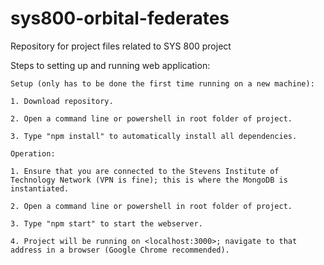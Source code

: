 # sys800-orbital-federates
Repository for project files related to SYS 800 project

Steps to setting up and running web application:

    Setup (only has to be done the first time running on a new machine):

    1. Download repository.

    2. Open a command line or powershell in root folder of project.

    3. Type "npm install" to automatically install all dependencies.

    Operation:

    1. Ensure that you are connected to the Stevens Institute of Technology Network (VPN is fine); this is where the MongoDB is instantiated.

    2. Open a command line or powershell in root folder of project.

    3. Type "npm start" to start the webserver.

    4. Project will be running on <localhost:3000>; navigate to that address in a browser (Google Chrome recommended).
